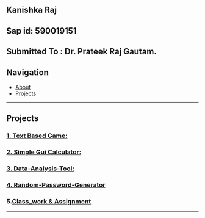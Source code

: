 ## Kanishka Raj
## Sap id: 590019151

## Submitted To : Dr. Prateek Raj Gautam.

## Navigation
- [About](#about)
- [Projects](#projects)


---

## Projects

### [1. Text Based Game: ](https://github.com/kanishka119/Text-Based-Game-)

### [2. Simple Gui Calculator: ](https://github.com/kanishka119/Simple-Gui-Calculator-)

### [3. Data-Analysis-Tool: ](https://github.com/kanishka119/Data-Analysis-Tool)

### [4. Random-Password-Generator](https://github.com/kanishka119/Random-Password-Generator-)

### 5.[Class_work & Assignment](https://github.com/kanishka119/B1B2)


---

